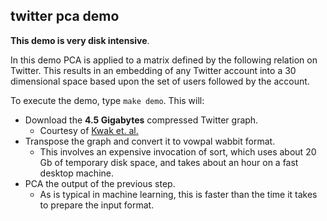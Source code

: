 twitter pca demo
--------------

__This demo is very disk intensive__.

In this demo PCA is applied to a matrix defined by the following
relation on Twitter.  This results in an embedding of any Twitter 
account into a 30 dimensional space based upon the set of users
followed by the account.  

To execute the demo, type `make demo`.  This will:

  * Download the __4.5 Gigabytes__ compressed Twitter graph.
    * Courtesy of [Kwak et. al.](http://an.kaist.ac.kr/traces/WWW2010.html)
  * Transpose the graph and convert it to vowpal wabbit format.
    * This involves an expensive invocation of sort,
      which uses about 20 Gb of temporary disk space,
      and takes about an hour on a fast desktop machine.
  * PCA the output of the previous step.
    * As is typical in machine learning, this is faster
      than the time it takes to prepare the input format.

